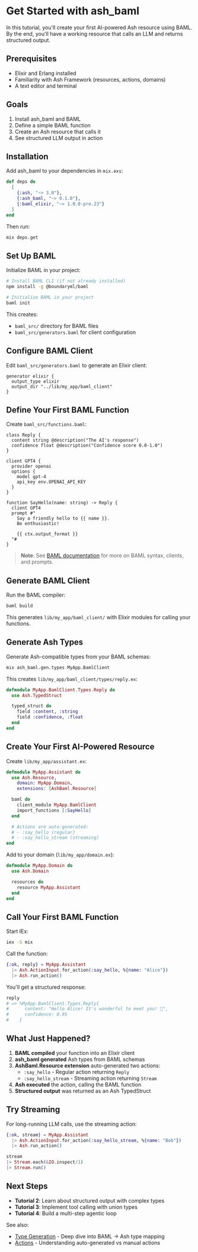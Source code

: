 # Get Started with ash_baml

In this tutorial, you'll create your first AI-powered Ash resource using BAML. By the end, you'll have a working resource that calls an LLM and returns structured output.

## Prerequisites

- Elixir and Erlang installed
- Familiarity with Ash Framework (resources, actions, domains)
- A text editor and terminal

## Goals

1. Install ash_baml and BAML
2. Define a simple BAML function
3. Create an Ash resource that calls it
4. See structured LLM output in action

## Installation

Add ash_baml to your dependencies in `mix.exs`:

```elixir
def deps do
  [
    {:ash, "~> 3.0"},
    {:ash_baml, "~> 0.1.0"},
    {:baml_elixir, "~> 1.0.0-pre.23"}
  ]
end
```

Then run:

```bash
mix deps.get
```

## Set Up BAML

Initialize BAML in your project:

```bash
# Install BAML CLI (if not already installed)
npm install -g @boundaryml/baml

# Initialize BAML in your project
baml init
```

This creates:
- `baml_src/` directory for BAML files
- `baml_src/generators.baml` for client configuration

## Configure BAML Client

Edit `baml_src/generators.baml` to generate an Elixir client:

```baml
generator elixir {
  output_type elixir
  output_dir "../lib/my_app/baml_client"
}
```

## Define Your First BAML Function

Create `baml_src/functions.baml`:

```baml
class Reply {
  content string @description("The AI's response")
  confidence float @description("Confidence score 0.0-1.0")
}

client GPT4 {
  provider openai
  options {
    model gpt-4
    api_key env.OPENAI_API_KEY
  }
}

function SayHello(name: string) -> Reply {
  client GPT4
  prompt #"
    Say a friendly hello to {{ name }}.
    Be enthusiastic!

    {{ ctx.output_format }}
  "#
}
```

> **Note**: See [BAML documentation](https://docs.boundaryml.com) for more on BAML syntax, clients, and prompts.

## Generate BAML Client

Run the BAML compiler:

```bash
baml build
```

This generates `lib/my_app/baml_client/` with Elixir modules for calling your functions.

## Generate Ash Types

Generate Ash-compatible types from your BAML schemas:

```bash
mix ash_baml.gen.types MyApp.BamlClient
```

This creates `lib/my_app/baml_client/types/reply.ex`:

```elixir
defmodule MyApp.BamlClient.Types.Reply do
  use Ash.TypedStruct

  typed_struct do
    field :content, :string
    field :confidence, :float
  end
end
```

## Create Your First AI-Powered Resource

Create `lib/my_app/assistant.ex`:

```elixir
defmodule MyApp.Assistant do
  use Ash.Resource,
    domain: MyApp.Domain,
    extensions: [AshBaml.Resource]

  baml do
    client_module MyApp.BamlClient
    import_functions [:SayHello]
  end

  # Actions are auto-generated:
  # - :say_hello (regular)
  # - :say_hello_stream (streaming)
end
```

Add to your domain (`lib/my_app/domain.ex`):

```elixir
defmodule MyApp.Domain do
  use Ash.Domain

  resources do
    resource MyApp.Assistant
  end
end
```

## Call Your First BAML Function

Start IEx:

```bash
iex -S mix
```

Call the function:

```elixir
{:ok, reply} = MyApp.Assistant
  |> Ash.ActionInput.for_action(:say_hello, %{name: "Alice"})
  |> Ash.run_action()
```

You'll get a structured response:

```elixir
reply
# => %MyApp.BamlClient.Types.Reply{
#      content: "Hello Alice! It's wonderful to meet you! 🎉",
#      confidence: 0.95
#    }
```

## What Just Happened?

1. **BAML compiled** your function into an Elixir client
2. **ash_baml generated** Ash types from BAML schemas
3. **AshBaml.Resource extension** auto-generated two actions:
   - `:say_hello` - Regular action returning `Reply`
   - `:say_hello_stream` - Streaming action returning `Stream`
4. **Ash executed** the action, calling the BAML function
5. **Structured output** was returned as an Ash TypedStruct

## Try Streaming

For long-running LLM calls, use the streaming action:

```elixir
{:ok, stream} = MyApp.Assistant
  |> Ash.ActionInput.for_action(:say_hello_stream, %{name: "Bob"})
  |> Ash.run_action()

stream
|> Stream.each(&IO.inspect/1)
|> Stream.run()
```

## Next Steps

- **Tutorial 2**: Learn about structured output with complex types
- **Tutorial 3**: Implement tool calling with union types
- **Tutorial 4**: Build a multi-step agentic loop

See also:
- [Type Generation](../topics/type-generation.md) - Deep dive into BAML → Ash type mapping
- [Actions](../topics/actions.md) - Understanding auto-generated vs manual actions
